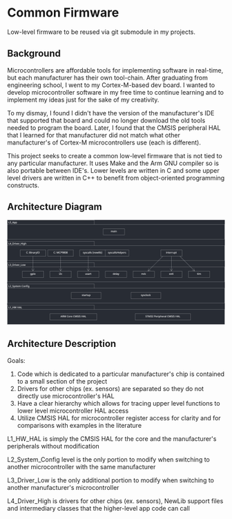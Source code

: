 # Common Firmware
Low-level firmware to be reused via git submodule in my projects.

## Background
Microcontrollers are affordable tools for implementing software in real-time, but each manufacturer has their own tool-chain. After graduating from engineering school, I went to my Cortex-M-based dev board. I wanted to develop microcontroller software in my free time to continue learning and to implement my ideas just for the sake of my creativity.

To my dismay, I found I didn't have the version of the manufacturer's IDE that supported that board and could no longer download the old tools needed to program the board. Later, I found that the CMSIS peripheral HAL that I learned for that manufacturer did not match what other manufacturer's of Cortex-M microcontrollers use (each is different).

This project seeks to create a common low-level firmware that is not tied to any particular manufacturer. It uses Make and the Arm GNU compiler so is also portable between IDE's. Lower levels are written in C and some upper level drivers are written in C++ to benefit from object-oriented programming constructs.

## Architecture Diagram
![Common Firmware Architecture](/_doc/CommonFirmwareArch.PNG)

## Architecture Description
Goals:
1. Code which is dedicated to a particular manufacturer's chip is contained to a small section of the project
2. Drivers for other chips (ex. sensors) are separated so they do not directly use microcontroller's HAL
3. Have a clear hierarchy which allows for tracing upper level functions to lower level microcontroller HAL access
4. Utilize CMSIS HAL for microcontroller register access for clarity and for comparisons with examples in the literature

L1_HW_HAL is simply the CMSIS HAL for the core and the manufacturer's peripherals without modification

L2_System_Config level is the only portion to modify when switching to another microcontroller with the same manufacturer

L3_Driver_Low is the only additional portion to modify when switching to another manufacturer's microcontroller

L4_Driver_High is drivers for other chips (ex. sensors), NewLib support files and intermediary classes that the higher-level app code can call
